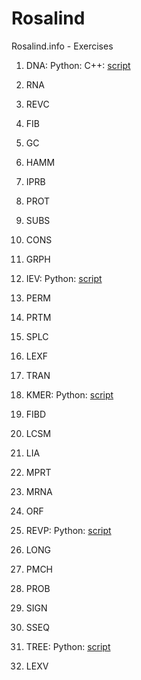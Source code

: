 # Rosalind
Rosalind.info - Exercises

1. DNA: 
Python: 
C++: [script](counting_nucleotides.cpp)

2. RNA

3. REVC

4. FIB

5. GC

6. HAMM

7. IPRB

8. PROT

9. SUBS

10. CONS

11. GRPH

12. IEV: 
Python: [script](calculating_expected_offspring.py)

13. PERM

14. PRTM

15. SPLC

16. LEXF

17. TRAN

18. KMER: 
Python: [script](kmer_composition.py)

19. FIBD
	  	  	 
20. LCSM
	  	  	 
21. LIA
	  	  	 
22. MPRT
	  	  	 
23. MRNA
	  	  	 
24. ORF
	  	  	 
25. REVP: 
Python: [script](locating_restriction_site.py)

26. LONG	
	  	  	 
27. PMCH
	  	  	 
28. PROB
	  	  	 
29. SIGN
	  	  	 
30. SSEQ
	  	  	 
31. TREE: 
Python: [script](completing_a_tree.py)	
	  	  	 
32. LEXV
